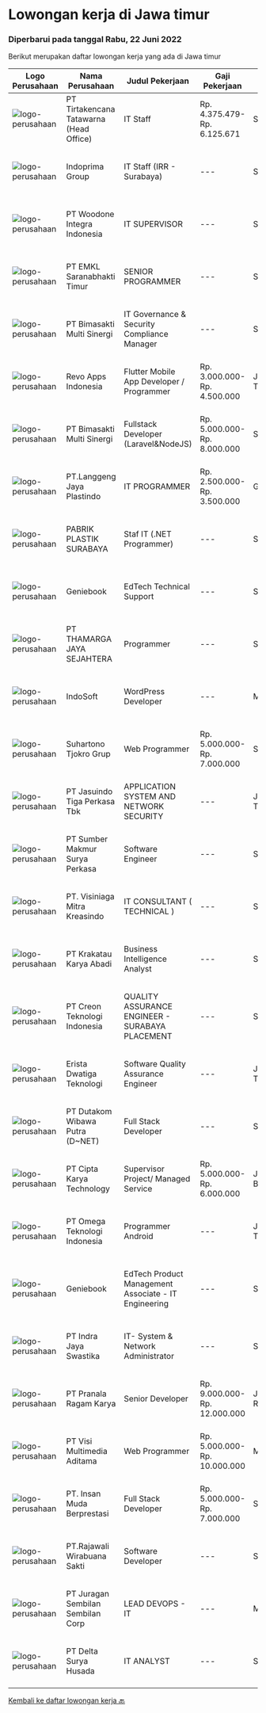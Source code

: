 
  # Lowongan kerja di Jawa timur

  ### Diperbarui pada tanggal Rabu, 22 Juni 2022

  Berikut merupakan daftar lowongan kerja yang ada di Jawa timur

  |Logo Perusahaan | Nama Perusahaan | Judul Pekerjaan | Gaji Pekerjaan | Lokasi | Deskripsi | Tanggal diunggah | Pranala |
  | -------------- | --------------- | --------------- | --------- | --------- | -------------- | ------- | ----------- |
  |![logo-perusahaan](https://image-service-cdn.seek.com.au/454b279b09c2c94aad59ede07b497b02ce710fc2/ee4dce1061f3f616224767ad58cb2fc751b8d2dc)|PT Tirtakencana Tatawarna (Head Office)|IT Staff|Rp. 4.375.479-Rp. 6.125.671|Surabaya|Kualifikasi: Pendidikan minimal S1 bidang Informatika, Fresh Graduates are welcome Memiliki kemampuan di dalam bahasa pemrograman tertentu (HTML, PHP,...|Selasa, 21 Juni 2022|https://www.jobstreet.co.id/id/job/it-staff-3927664?token=0~d75e150c-2eb7-4a2e-85a6-ace3ba34e483&sectionRank=1&jobId=jobstreet-id-job-3927664|
|![logo-perusahaan](https://image-service-cdn.seek.com.au/98db6d222e30b3390f5b0f1a69701ee0a17b6b20/ee4dce1061f3f616224767ad58cb2fc751b8d2dc)|Indoprima Group|IT Staff (IRR - Surabaya)|---|Surabaya|Requirement : Maximum 30 years old At least had Associate Degree or Bachelor Degree in IT/Technical Information with GPA minimum. 3,00 from reputable...|Selasa, 21 Juni 2022|https://www.jobstreet.co.id/id/job/it-staff-irr-surabaya-3927187?token=0~d75e150c-2eb7-4a2e-85a6-ace3ba34e483&sectionRank=2&jobId=jobstreet-id-job-3927187|
|![logo-perusahaan](https://image-service-cdn.seek.com.au/f667e59bbb92a32bb68aca7e49a942d05f0ed5c1/ee4dce1061f3f616224767ad58cb2fc751b8d2dc)|PT Woodone Integra Indonesia|IT SUPERVISOR|---|Sidoarjo|Maksimal Usia 35 Tahun Pendidikan Minimal S1 dibidang IT Minimal memiliki 2 tahun pengalaman kerja di bidang yang sama Menguasai Fullstack Software...|Minggu, 19 Juni 2022|https://www.jobstreet.co.id/id/job/it-supervisor-3915573?token=0~d75e150c-2eb7-4a2e-85a6-ace3ba34e483&sectionRank=3&jobId=jobstreet-id-job-3915573|
|![logo-perusahaan](https://image-service-cdn.seek.com.au/81cbcf521f436584378b14c393ce92c17f5a6377/ee4dce1061f3f616224767ad58cb2fc751b8d2dc)|PT EMKL Saranabhakti Timur|SENIOR PROGRAMMER|---|Surabaya|Bertanggung jawab untuk memimpin proses development program baik untuk internal perusahaan maupun external perusahaan. Memonitoring pekerjaan dari...|Selasa, 21 Juni 2022|https://www.jobstreet.co.id/id/job/senior-programmer-3908441?token=0~d75e150c-2eb7-4a2e-85a6-ace3ba34e483&sectionRank=4&jobId=jobstreet-id-job-3908441|
|![logo-perusahaan](https://image-service-cdn.seek.com.au/3c3597528a656ba0a7299263a04fc9ed9cb02b85/ee4dce1061f3f616224767ad58cb2fc751b8d2dc)|PT Bimasakti Multi Sinergi|IT Governance & Security Compliance Manager|---|Surabaya|Job Descriptions Lead &amp; manage objective of infrastructure and security compliance tim Collaborate with PQA Manager, ensure PCI DSS compliance...|Selasa, 21 Juni 2022|https://www.jobstreet.co.id/id/job/it-governance-security-compliance-manager-3928274?token=0~d75e150c-2eb7-4a2e-85a6-ace3ba34e483&sectionRank=5&jobId=jobstreet-id-job-3928274|
|![logo-perusahaan](https://image-service-cdn.seek.com.au/20686233b81726a35b4838a06db4df490350defc/ee4dce1061f3f616224767ad58cb2fc751b8d2dc)|Revo Apps Indonesia|Flutter Mobile App Developer / Programmer|Rp. 3.000.000-Rp. 4.500.000|Jawa Timur|Ayo bergabung di REVO APPS untuk membangun ecommerce / toko online / marketplace untuk masa depan yang jelas dan terjamin.Deskripsi Pekerjaan :...|Selasa, 21 Juni 2022|https://www.jobstreet.co.id/id/job/flutter-mobile-app-developer-programmer-3908616?token=0~d75e150c-2eb7-4a2e-85a6-ace3ba34e483&sectionRank=6&jobId=jobstreet-id-job-3908616|
|![logo-perusahaan](https://image-service-cdn.seek.com.au/3c3597528a656ba0a7299263a04fc9ed9cb02b85/ee4dce1061f3f616224767ad58cb2fc751b8d2dc)|PT Bimasakti Multi Sinergi|Fullstack Developer (Laravel&NodeJS)|Rp. 5.000.000-Rp. 8.000.000|Sidoarjo|Job Descriptions : Developing Front End &amp; Back End Application Maintain Existing Application Optimize / monitoring Existing Application...|Rabu, 22 Juni 2022|https://www.jobstreet.co.id/id/job/fullstack-developer-laravel-nodejs-3928783?token=0~d75e150c-2eb7-4a2e-85a6-ace3ba34e483&sectionRank=7&jobId=jobstreet-id-job-3928783|
|![logo-perusahaan](https://image-service-cdn.seek.com.au/aed41fd0667f116494fd7a49f9152f449f806b3d/ee4dce1061f3f616224767ad58cb2fc751b8d2dc)|PT.Langgeng Jaya Plastindo|IT PROGRAMMER|Rp. 2.500.000-Rp. 3.500.000|Gresik|Requirements: Diploma/bachelor's degree in engineering computer, computer science/information technology or equivalent Minimum 2 years professional...|Minggu, 19 Juni 2022|https://www.jobstreet.co.id/id/job/it-programmer-3914808?token=0~d75e150c-2eb7-4a2e-85a6-ace3ba34e483&sectionRank=8&jobId=jobstreet-id-job-3914808|
|![logo-perusahaan](https://i.ibb.co/sqvTCh9/112815900-stock-vector-no-image-available-icon-flat-vector.webp)|PABRIK PLASTIK SURABAYA|Staf IT (.NET Programmer)|---|Sidoarjo|Kualifikasi WAJIB Menguasai ASP.NET, VB.Net, SQL Server WAJIB menguasai Android Programming seperti Kotlin atau lainnya Diutamakan yang menguasai...|Sabtu, 18 Juni 2022|https://www.jobstreet.co.id/id/job/staf-it-.net-programmer-3906524?token=0~d75e150c-2eb7-4a2e-85a6-ace3ba34e483&sectionRank=9&jobId=jobstreet-id-job-3906524|
|![logo-perusahaan](https://image-service-cdn.seek.com.au/533dfca0548429794785a13cc75e82c4e4ec7b73/ee4dce1061f3f616224767ad58cb2fc751b8d2dc)|Geniebook|EdTech Technical Support|---|Surabaya|Loved by over 150,000 users, Geniebook is Singapore’s largest online learning platform for English, Mathematics and Science (EMS) syllabus. From...|Senin, 20 Juni 2022|https://www.jobstreet.co.id/id/job/edtech-technical-support-9664587/origin/sg?token=0~d75e150c-2eb7-4a2e-85a6-ace3ba34e483&sectionRank=10&jobId=jobstreet-sg-job-9664587|
|![logo-perusahaan](https://image-service-cdn.seek.com.au/4f1897e3c96999da868c46f748ff28058893cc66/ee4dce1061f3f616224767ad58cb2fc751b8d2dc)|PT THAMARGA JAYA SEJAHTERA|Programmer|---|Surabaya|Tugas dan Tanggung Jawab Membuat dan mengembangkan software dengan bahasa pemrograman VB dan database SQL. Bertanggung jawab atas operasional yang...|Minggu, 19 Juni 2022|https://www.jobstreet.co.id/id/job/programmer-3907062?token=0~d75e150c-2eb7-4a2e-85a6-ace3ba34e483&sectionRank=11&jobId=jobstreet-id-job-3907062|
|![logo-perusahaan](https://image-service-cdn.seek.com.au/fbd57a90b36e6d6fe13c8e714c23f2e07616d0cb/ee4dce1061f3f616224767ad58cb2fc751b8d2dc)|IndoSoft|WordPress Developer|---|Malang|Kami mencari WordPress Developer (bukan pengguna WordPress).Tanggung Jawab Menginstal plugin WordPress dan menyesuaikannya dengan theme yang ada agar...|Selasa, 21 Juni 2022|https://www.jobstreet.co.id/id/job/wordpress-developer-3907803?token=0~d75e150c-2eb7-4a2e-85a6-ace3ba34e483&sectionRank=12&jobId=jobstreet-id-job-3907803|
|![logo-perusahaan](https://image-service-cdn.seek.com.au/74c2b8b81d52a50affff55bcbc8d6017de2fb283/ee4dce1061f3f616224767ad58cb2fc751b8d2dc)|Suhartono Tjokro Grup|Web Programmer|Rp. 5.000.000-Rp. 7.000.000|Surabaya|Kualifikasi : Pendidikan minimal SMK dengan pengalaman minimal 5 tahun Pendidikan S1 Sistem / Teknik Informatika dengan pengalaman minimal 3 tahun...|Minggu, 19 Juni 2022|https://www.jobstreet.co.id/id/job/web-programmer-3914674?token=0~d75e150c-2eb7-4a2e-85a6-ace3ba34e483&sectionRank=13&jobId=jobstreet-id-job-3914674|
|![logo-perusahaan](https://image-service-cdn.seek.com.au/f9cd043f1011fee386470591649d3e30b502df59/ee4dce1061f3f616224767ad58cb2fc751b8d2dc)|PT Jasuindo Tiga Perkasa Tbk|APPLICATION SYSTEM AND NETWORK SECURITY|---|Jawa Timur|SPESIFIKASI PEKERJAAN : Menyusun kebijakan dan standar prosedur operasional terkait  dengan penyelenggaraan keamanan informasi secara fisik dan logis....|Minggu, 19 Juni 2022|https://www.jobstreet.co.id/id/job/application-system-and-network-security-3915680?token=0~d75e150c-2eb7-4a2e-85a6-ace3ba34e483&sectionRank=14&jobId=jobstreet-id-job-3915680|
|![logo-perusahaan](https://image-service-cdn.seek.com.au/2bb020942b57424abf5747dd3e479a3482b19d4b/ee4dce1061f3f616224767ad58cb2fc751b8d2dc)|PT Sumber Makmur Surya Perkasa|Software Engineer|---|Surabaya|Who are we looking for?Have you ever thought of being part of an agile team that leverages technology to provide an innovative way for people to buy...|Selasa, 21 Juni 2022|https://www.jobstreet.co.id/id/job/software-engineer-3927311?token=0~d75e150c-2eb7-4a2e-85a6-ace3ba34e483&sectionRank=15&jobId=jobstreet-id-job-3927311|
|![logo-perusahaan](https://image-service-cdn.seek.com.au/71c053478ea696c9b63573b12aa45c3f5efe590c/ee4dce1061f3f616224767ad58cb2fc751b8d2dc)|PT. Visiniaga Mitra Kreasindo|IT CONSULTANT ( TECHNICAL )|---|Surabaya|Kualifikasi yang harus dimiliki pelamar adalah : Lulusan S1 / D3 terkait Pengalaman min. 3 tahun bidang solusi jaringan Paham Linux dan CLOUD Paham...|Sabtu, 18 Juni 2022|https://www.jobstreet.co.id/id/job/it-consultant-technical-3912237?token=0~d75e150c-2eb7-4a2e-85a6-ace3ba34e483&sectionRank=16&jobId=jobstreet-id-job-3912237|
|![logo-perusahaan](https://image-service-cdn.seek.com.au/b2d1f3ffed82713bb6c2c91fa675bbfd0cfb2ac6/ee4dce1061f3f616224767ad58cb2fc751b8d2dc)|PT Krakatau Karya Abadi|Business Intelligence Analyst|---|Surabaya|Surabaya, IndonesiaBusiness Intelligence AnalystAbout SuperWe are a group of business enthusiasts, scientists, communicators, designers, productive...|Senin, 20 Juni 2022|https://www.jobstreet.co.id/id/job/business-intelligence-analyst-3925608?token=0~d75e150c-2eb7-4a2e-85a6-ace3ba34e483&sectionRank=17&jobId=jobstreet-id-job-3925608|
|![logo-perusahaan](https://image-service-cdn.seek.com.au/78901259d4decf231e925fe499347bc599591a6f/ee4dce1061f3f616224767ad58cb2fc751b8d2dc)|PT Creon Teknologi Indonesia|QUALITY ASSURANCE ENGINEER - SURABAYA PLACEMENT|---|Surabaya|Job Responsibilities: Software testing of e-Commerce and websites. Prepare and set up test framework and environment. Participate in software design...|Senin, 20 Juni 2022|https://www.jobstreet.co.id/id/job/quality-assurance-engineer-surabaya-placement-3926144?token=0~d75e150c-2eb7-4a2e-85a6-ace3ba34e483&sectionRank=18&jobId=jobstreet-id-job-3926144|
|![logo-perusahaan](https://image-service-cdn.seek.com.au/da47b157d5dd781beafe4e7484c6158933b41d3a/ee4dce1061f3f616224767ad58cb2fc751b8d2dc)|Erista Dwatiga Teknologi|Software Quality Assurance Engineer|---|Jawa Timur|Responsibilities and Duties The Quality Assurance Engineer is to deliver design, implement, and maintain functional test automation in company...|Rabu, 22 Juni 2022|https://www.jobstreet.co.id/id/job/software-quality-assurance-engineer-3928910?token=0~d75e150c-2eb7-4a2e-85a6-ace3ba34e483&sectionRank=19&jobId=jobstreet-id-job-3928910|
|![logo-perusahaan](https://image-service-cdn.seek.com.au/621278361597b78178ac5dc90c4a4ced975546dd/ee4dce1061f3f616224767ad58cb2fc751b8d2dc)|PT Dutakom Wibawa Putra (D~NET)|Full Stack Developer|---|Surabaya|Menganalisa, merancang , dan mengembangkan program. Melaksanakan , memantau dan mengevaluasi jalannya program. Melakukan update dan menjaga keamanan...|Selasa, 21 Juni 2022|https://www.jobstreet.co.id/id/job/full-stack-developer-3928327?token=0~d75e150c-2eb7-4a2e-85a6-ace3ba34e483&sectionRank=20&jobId=jobstreet-id-job-3928327|
|![logo-perusahaan](https://image-service-cdn.seek.com.au/aa1d0a0cef23c9f7abc5351e55ef70ffa0f06b7c/ee4dce1061f3f616224767ad58cb2fc751b8d2dc)|PT Cipta Karya Technology|Supervisor Project/ Managed Service|Rp. 5.000.000-Rp. 6.000.000|Jawa Barat|Supervisor Project/ Managed Service (Seluruh Indonesia)Kualifikasi : Usia maksimal 45 tahun. Pendidikan minimal SMK/D-3/ Sederajatnya. Pengalaman...|Sabtu, 18 Juni 2022|https://www.jobstreet.co.id/id/job/supervisor-project-managed-service-3925241?token=0~d75e150c-2eb7-4a2e-85a6-ace3ba34e483&sectionRank=21&jobId=jobstreet-id-job-3925241|
|![logo-perusahaan](https://image-service-cdn.seek.com.au/5cace4c5dc088287cb0f99ae625389d4ae959d3d/ee4dce1061f3f616224767ad58cb2fc751b8d2dc)|PT Omega Teknologi Indonesia|Programmer Android|---|Jawa Timur|Usia maksimal 28 tahun. Pendidikan D3/S1 Informatika / Sistem Informasi. Memiliki pengalaman minimal 1 tahun. Menguasai Android Studio, SQL Lite,...|Selasa, 21 Juni 2022|https://www.jobstreet.co.id/id/job/programmer-android-3907298?token=0~d75e150c-2eb7-4a2e-85a6-ace3ba34e483&sectionRank=22&jobId=jobstreet-id-job-3907298|
|![logo-perusahaan](https://image-service-cdn.seek.com.au/533dfca0548429794785a13cc75e82c4e4ec7b73/ee4dce1061f3f616224767ad58cb2fc751b8d2dc)|Geniebook|EdTech Product Management Associate - IT Engineering|---|Surabaya|Loved by over 150,000 users, Geniebook is Singapore’s largest online learning platform for English, Mathematics and Science (EMS) syllabus. From...|Jumat, 17 Juni 2022|https://www.jobstreet.co.id/id/job/edtech-product-management-associate-it-engineering-9653397/origin/sg?token=0~d75e150c-2eb7-4a2e-85a6-ace3ba34e483&sectionRank=23&jobId=jobstreet-sg-job-9653397|
|![logo-perusahaan](https://image-service-cdn.seek.com.au/ed84d33ff324d4bfee3509202c54ba60cf76f3b9/ee4dce1061f3f616224767ad58cb2fc751b8d2dc)|PT Indra Jaya Swastika|IT- System & Network Administrator|---|Surabaya|IT- System &amp; Network AdministratorKualifikasi: Minim S1 - Teknik Informatika Mampu bekerja dibawah tekanan. Dapat bekerja secara individual maupun...|Jumat, 17 Juni 2022|https://www.jobstreet.co.id/id/job/it-system-network-administrator-3923714?token=0~d75e150c-2eb7-4a2e-85a6-ace3ba34e483&sectionRank=24&jobId=jobstreet-id-job-3923714|
|![logo-perusahaan](https://image-service-cdn.seek.com.au/96868915a712bdce9a839af10d064420ae49947f/ee4dce1061f3f616224767ad58cb2fc751b8d2dc)|PT Pranala Ragam Karya|Senior Developer|Rp. 9.000.000-Rp. 12.000.000|Jakarta Raya|* Minimum 3 years in using Node.JS* Good in English* Creative Person, problem solving, good attitude, eager to learn* Able to working as a team or as...|Selasa, 21 Juni 2022|https://www.jobstreet.co.id/id/job/senior-developer-3908552?token=0~d75e150c-2eb7-4a2e-85a6-ace3ba34e483&sectionRank=25&jobId=jobstreet-id-job-3908552|
|![logo-perusahaan](https://image-service-cdn.seek.com.au/b8528c389ba1b59ec14f571684d5a518b5b2a7b1/ee4dce1061f3f616224767ad58cb2fc751b8d2dc)|PT Visi Multimedia Aditama|Web Programmer|Rp. 5.000.000-Rp. 10.000.000|Malang|Requirements: Candidate must possess at least a Diploma, Bachelor's Degree, Art/ Design/ Creative Multimedia, Computer Science/Information Technology,...|Jumat, 17 Juni 2022|https://www.jobstreet.co.id/id/job/web-programmer-3904525?token=0~d75e150c-2eb7-4a2e-85a6-ace3ba34e483&sectionRank=26&jobId=jobstreet-id-job-3904525|
|![logo-perusahaan](https://image-service-cdn.seek.com.au/5af0525b180202a35b88841015f22c63e94bc793/ee4dce1061f3f616224767ad58cb2fc751b8d2dc)|PT. Insan Muda Berprestasi|Full Stack Developer|Rp. 5.000.000-Rp. 7.000.000|Surabaya|Kami adalah sebuah perusahaan startup yang bergerak di bidang teknologi pendidikan yang sedang berkembang di Indonesia. Kami mencari Programmer...|Minggu, 19 Juni 2022|https://www.jobstreet.co.id/id/job/full-stack-developer-3907162?token=0~d75e150c-2eb7-4a2e-85a6-ace3ba34e483&sectionRank=27&jobId=jobstreet-id-job-3907162|
|![logo-perusahaan](https://i.ibb.co/sqvTCh9/112815900-stock-vector-no-image-available-icon-flat-vector.webp)|PT.Rajawali Wirabuana Sakti|Software Developer|---|Surabaya|Informasi Umum:Kandidat diharapkan bersedia untuk ditempatkan pada lokasi kerja Surabaya, Jawa Timur.Kualifikasi: Minimum pendidikan SMK atau D3...|Sabtu, 18 Juni 2022|https://www.jobstreet.co.id/id/job/software-developer-3913404?token=0~d75e150c-2eb7-4a2e-85a6-ace3ba34e483&sectionRank=28&jobId=jobstreet-id-job-3913404|
|![logo-perusahaan](https://image-service-cdn.seek.com.au/509e525881096fde1ea7ddc0f45958e6074c7587/ee4dce1061f3f616224767ad58cb2fc751b8d2dc)|PT Juragan Sembilan Sembilan Corp|LEAD DEVOPS - IT|---|Malang|Degree in Information Technology or computer science 5 years experience in Devops 3 years experience in cloud Environtment (GCP, AWS, Azure and...|Jumat, 17 Juni 2022|https://www.jobstreet.co.id/id/job/lead-devops-it-3923835?token=0~d75e150c-2eb7-4a2e-85a6-ace3ba34e483&sectionRank=29&jobId=jobstreet-id-job-3923835|
|![logo-perusahaan](https://image-service-cdn.seek.com.au/35b5c077fea91b1ca760915924ba1eaef27706cd/ee4dce1061f3f616224767ad58cb2fc751b8d2dc)|PT Delta Surya Husada|IT ANALYST|---|Sidoarjo|Pendidikan S1 Teknik Informatika / Sistem Informasi dari Perguruan Tinggi ternama Memiliki Pengalaman sebagai Manajer / Supervisor IT minimal 2 Tahun...|Selasa, 21 Juni 2022|https://www.jobstreet.co.id/id/job/it-analyst-3927718?token=0~d75e150c-2eb7-4a2e-85a6-ace3ba34e483&sectionRank=30&jobId=jobstreet-id-job-3927718|


  [Kembali ke daftar lowongan kerja 🔙](../README.md#daftar-lowongan-kerja)
  